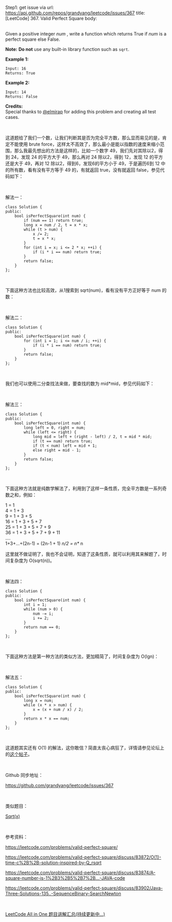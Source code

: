 Step1: get issue via url: https://api.github.com/repos/grandyang/leetcode/issues/367 
 title:[LeetCode] 367. Valid Perfect Square 
 body:  
  

Given a positive integer _num_ , write a function which returns True if _num_ is a perfect square else False.

**Note:** **Do not** use any built-in library function such as `sqrt`.

**Example 1:**
    
    
    Input: 16
    Returns: True
    

**Example 2:**
    
    
    Input: 14
    Returns: False
    

**Credits:**  
Special thanks to [@elmirap](https://discuss.leetcode.com/user/elmirap) for adding this problem and creating all test cases.

 

这道题给了我们一个数，让我们判断其是否为完全平方数，那么显而易见的是，肯定不能使用 brute force，这样太不高效了，那么最小是能以指数的速度来缩小范围，那么我最先想出的方法是这样的，比如一个数字 49，我们先对其除以2，得到 24，发现 24 的平方大于 49，那么再对 24 除以2，得到 12，发现 12 的平方还是大于 49，再对 12 除以2，得到6，发现6的平方小于 49，于是遍历6到 12 中的所有数，看有没有平方等于 49 的，有就返回 true，没有就返回 false，参见代码如下：

 

解法一：
    
    
    class Solution {
    public:
        bool isPerfectSquare(int num) {
            if (num == 1) return true;
            long x = num / 2, t = x * x;
            while (t > num) {
                x /= 2;
                t = x * x;
            }
            for (int i = x; i <= 2 * x; ++i) {
                if (i * i == num) return true;
            }
            return false;
        }
    }; 

 

下面这种方法也比较高效，从1搜索到 sqrt(num)，看有没有平方正好等于 num 的数：

 

解法二：
    
    
    class Solution {
    public:
        bool isPerfectSquare(int num) {
            for (int i = 1; i <= num / i; ++i) {
                if (i * i == num) return true;
            }
            return false;
        }
    }; 

 

我们也可以使用二分查找法来做，要查找的数为 mid*mid，参见代码如下：

 

解法三：
    
    
    class Solution {
    public:
        bool isPerfectSquare(int num) {
            long left = 0, right = num;
            while (left <= right) {
                long mid = left + (right - left) / 2, t = mid * mid;
                if (t == num) return true;
                if (t < num) left = mid + 1;
                else right = mid - 1;
            }
            return false;
        }
    };

 

下面这种方法就是纯数学解法了，利用到了这样一条性质，完全平方数是一系列奇数之和，例如：

1 = 1  
4 = 1 + 3  
9 = 1 + 3 + 5  
16 = 1 + 3 + 5 + 7  
25 = 1 + 3 + 5 + 7 + 9  
36 = 1 + 3 + 5 + 7 + 9 + 11  
....  
1+3+...+(2n-1) = (2n-1 + 1) _n/2 = n*_ n

这里就不做证明了，我也不会证明，知道了这条性质，就可以利用其来解题了，时间复杂度为 O(sqrt(n))。

 

解法四：
    
    
    class Solution {
    public:
        bool isPerfectSquare(int num) {
            int i = 1;
            while (num > 0) {
                num -= i;
                i += 2;
            }
            return num == 0;
        }
    };

 

下面这种方法是第一种方法的类似方法，更加精简了，时间复杂度为 O(lgn)：

 

解法五：
    
    
    class Solution {
    public:
        bool isPerfectSquare(int num) {
            long x = num;
            while (x * x > num) {
                x = (x + num / x) / 2;
            }
            return x * x == num;
        }
    };

 

这道题其实还有 O(1) 的解法，这你敢信？简直太丧心病狂了，详情请参见论坛上的[这个帖子](https://leetcode.com/discuss/110659/o-1-time-c-solution-inspired-by-q_rsqrt)。

 

Github 同步地址：

<https://github.com/grandyang/leetcode/issues/367>

 

类似题目：

[Sqrt(x)](http://www.cnblogs.com/grandyang/p/4346413.html)

 

参考资料：

<https://leetcode.com/problems/valid-perfect-square/>

<https://leetcode.com/problems/valid-perfect-square/discuss/83872/O(1)-time-c%2B%2B-solution-inspired-by-Q_rsqrt>

<https://leetcode.com/problems/valid-perfect-square/discuss/83874/A-square-number-is-1%2B3%2B5%2B7%2B...-JAVA-code>

<https://leetcode.com/problems/valid-perfect-square/discuss/83902/Java-Three-Solutions-135..-SequenceBinary-SearchNewton>

 

[LeetCode All in One 题目讲解汇总(持续更新中...)](http://www.cnblogs.com/grandyang/p/4606334.html)
